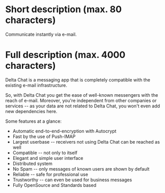 # Short description (max. 80 characters)

Communicate instantly via e-mail.


# Full description (max. 4000 characters)

Delta Chat is a messaging app that is completely
compatible with the existing e-mail infrastructure.

So, with Delta Chat you get the ease of well-known messengers
with the reach of e-mail.
Moreover, you're independent from other companies or services --
as your data are not related to Delta Chat,
you won't even add new dependencies here.

Some features at a glance:

* Automatic end-to-end-encryption with Autocrypt
* Fast by the use of Push-IMAP
* Largest userbase -- receivers not using Delta Chat can be reached as well
* Compatible -- not only to itself
* Elegant and simple user interface
* Distributed system
* No Spam -- only messages of known users are shown by default
* Reliable -- safe for professional use
* Trustworthy -- can even be used for business messages
* Fully OpenSource and Standards based

